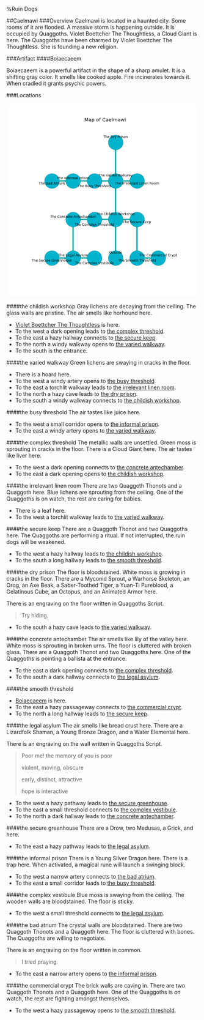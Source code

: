 %Ruin Dogs

##Caelmawi
###Overview
Caelmawi is located in a haunted city. Some rooms of it are flooded. A massive storm is happening outside. It is occupied by Quaggoths. <a name="Violet-Boettcher-The-Thoughtless"></a>Violet Boettcher The Thoughtless, a Cloud Giant is here. The Quaggoths have been charmed by Violet Boettcher The Thoughtless. She  is founding a new religion. 



###Artifact
####<a name="Boiaecaeem"></a>Boiaecaeem


Boiaecaeem is a powerful artifact in the shape of a sharp amulet. It is a shifting gray color. It smells like cooked apple. Fire incinerates towards it. When cradled it grants psychic powers. 





###Locations


![](../v2/images/Caelmawi.png)

####<a name="the-childish-workshop"></a>the childish workshop
Gray lichens are decaying from the ceiling. The glass walls are pristine. The air smells like horhound here. 



* [Violet Boettcher The Thoughtless](#Violet-Boettcher-The-Thoughtless) is here.
* To the west a dark opening leads to [the complex threshold](#the-complex-threshold).
* To the east a hazy hallway connects to [the secure keep](#the-secure-keep).
* To the north a windy walkway opens to [the varied walkway](#the-varied-walkway).
* To the south is the entrance.


####<a name="the-varied-walkway"></a>the varied walkway
Green lichens are swaying in cracks in the floor. 



* There is a hoard here.
* To the west a windy artery opens to [the busy threshold](#the-busy-threshold).
* To the east a torchlit walkway leads to [the irrelevant linen room](#the-irrelevant-linen-room).
* To the north a hazy cave leads to [the dry prison](#the-dry-prison).
* To the south a windy walkway connects to [the childish workshop](#the-childish-workshop).


####<a name="the-busy-threshold"></a>the busy threshold
The air tastes like juice here. 



* To the west a small corridor opens to [the informal prison](#the-informal-prison).
* To the east a windy artery opens to [the varied walkway](#the-varied-walkway).


####<a name="the-complex-threshold"></a>the complex threshold
The metallic walls are unsettled. Green moss is sprouting in cracks in the floor. There is a Cloud Giant here. The air tastes like liver here. 



* To the west a dark opening connects to [the concrete antechamber](#the-concrete-antechamber).
* To the east a dark opening opens to [the childish workshop](#the-childish-workshop).


####<a name="the-irrelevant-linen-room"></a>the irrelevant linen room
There are two Quaggoth Thonots and a Quaggoth here. Blue lichens are sprouting from the ceiling. One of the Quaggoths is on watch, the rest are caring for babies. 



* There is a leaf here.
* To the west a torchlit walkway leads to [the varied walkway](#the-varied-walkway).


####<a name="the-secure-keep"></a>the secure keep
There are a Quaggoth Thonot and two Quaggoths here. The Quaggoths are performing a ritual. If not interrupted, the ruin dogs will be weakened. 



* To the west a hazy hallway leads to [the childish workshop](#the-childish-workshop).
* To the south a long hallway leads to [the smooth threshold](#the-smooth-threshold).


####<a name="the-dry-prison"></a>the dry prison
The floor is bloodstained. White moss is growing in cracks in the floor. There are a Myconid Sprout, a Warhorse Skeleton, an Orog, an Axe Beak, a Saber-Toothed Tiger, a Yuan-Ti Pureblood, a Gelatinous Cube, an Octopus, and an Animated Armor here. 

There is an engraving on the floor written in Quaggoths Script. 

> Try hiding.
>


* To the south a hazy cave leads to [the varied walkway](#the-varied-walkway).


####<a name="the-concrete-antechamber"></a>the concrete antechamber
The air smells like lily of the valley here. White moss is sprouting in broken urns. The floor is cluttered with broken glass. There are a Quaggoth Thonot and two Quaggoths here. One of the Quaggoths is pointing a ballista at the entrance. 



* To the east a dark opening connects to [the complex threshold](#the-complex-threshold).
* To the south a dark hallway connects to [the legal asylum](#the-legal-asylum).


####<a name="the-smooth-threshold"></a>the smooth threshold




* [Boiaecaeem](#Boiaecaeem) is here.
* To the east a hazy passageway connects to [the commercial crypt](#the-commercial-crypt).
* To the north a long hallway leads to [the secure keep](#the-secure-keep).


####<a name="the-legal-asylum"></a>the legal asylum
The air smells like bread crust here. There are a Lizardfolk Shaman, a Young Bronze Dragon, and a Water Elemental here. 

There is an engraving on the wall written in Quaggoths Script. 

> Poor me! the memory of you is poor
>
> violent, moving, obscure
>
> early, distinct, attractive
>
> hope is interactive
>


* To the west a hazy pathway leads to [the secure greenhouse](#the-secure-greenhouse).
* To the east a small threshold connects to [the complex vestibule](#the-complex-vestibule).
* To the north a dark hallway leads to [the concrete antechamber](#the-concrete-antechamber).


####<a name="the-secure-greenhouse"></a>the secure greenhouse
There are a Drow, two Medusas, a Grick, and  here. 



* To the east a hazy pathway leads to [the legal asylum](#the-legal-asylum).


####<a name="the-informal-prison"></a>the informal prison
There is a Young Silver Dragon here. There is a trap here. When activated, a magical rune will launch a swinging block. 



* To the west a narrow artery connects to [the bad atrium](#the-bad-atrium).
* To the east a small corridor leads to [the busy threshold](#the-busy-threshold).


####<a name="the-complex-vestibule"></a>the complex vestibule
Blue moss is swaying from the ceiling. The wooden walls are bloodstained. The floor is sticky. 



* To the west a small threshold connects to [the legal asylum](#the-legal-asylum).


####<a name="the-bad-atrium"></a>the bad atrium
The crystal walls are bloodstained. There are two Quaggoth Thonots and a Quaggoth here. The floor is cluttered with bones. The Quaggoths are willing to negotiate. 

There is an engraving on the floor written in common. 

> I tried praying.
>


* To the east a narrow artery opens to [the informal prison](#the-informal-prison).


####<a name="the-commercial-crypt"></a>the commercial crypt
The brick walls are caving in. There are two Quaggoth Thonots and a Quaggoth here. One of the Quaggoths is on watch, the rest are fighting amongst themselves. 



* To the west a hazy passageway opens to [the smooth threshold](#the-smooth-threshold).


